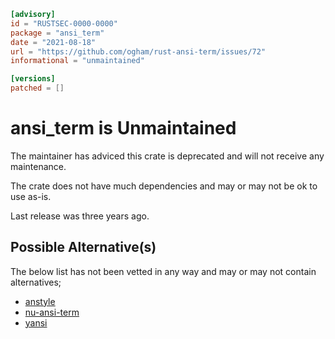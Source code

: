 ```toml
[advisory]
id = "RUSTSEC-0000-0000"
package = "ansi_term"
date = "2021-08-18"
url = "https://github.com/ogham/rust-ansi-term/issues/72"
informational = "unmaintained"

[versions]
patched = []
```
# ansi_term is Unmaintained

The maintainer has adviced this crate is deprecated and will not
receive any maintenance.

The crate does not have much dependencies and may or may not be ok to use as-is.

Last release was three years ago.

## Possible Alternative(s)

 The below list has not been vetted in any way and may or may not contain alternatives;

 - [anstyle](https://github.com/epage/anstyle)
 - [nu-ansi-term](https://crates.io/crates/nu-ansi-term)
 - [yansi](https://crates.io/crates/yansi)
